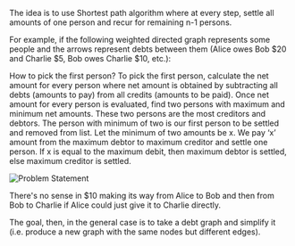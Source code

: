 The idea is to use Shortest path algorithm where at every step, settle all amounts of one person and recur for remaining n-1 persons.

For example, if the following weighted directed graph represents some people and the arrows represent debts between them (Alice owes Bob $20 and Charlie $5, Bob owes Charlie $10, etc.):

How to pick the first person? To pick the first person, calculate the net amount for every person where net amount is obtained by subtracting all debts (amounts to pay) from all credits (amounts to be paid). Once net amount for every person is evaluated, find two persons with maximum and minimum net amounts. These two persons are the most creditors and debtors. The person with minimum of two is our first person to be settled and removed from list. Let the minimum of two amounts be x. We pay ‘x’ amount from the maximum debtor to maximum creditor and settle one person. If x is equal to the maximum debit, then maximum debtor is settled, else maximum creditor is settled.

![Problem Statement](https://github.com/soumyasethy/ShortestPath-CashFlow-Algorithm-Splitwise/blob/Images/Screen%20Shot%202017-07-24%20at%208.29.26%20PM.png)

There's no sense in $10 making its way from Alice to Bob and then from Bob to Charlie if Alice could just give it to Charlie directly.

The goal, then, in the general case is to take a debt graph and simplify it (i.e. produce a new graph with the same nodes but different edges).


